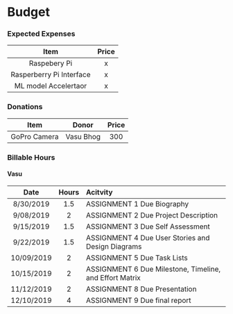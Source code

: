 # Budget

### Expected Expenses
| Item | Price
| :---: |  :---: |
Raspebery Pi | x |
Rasperberry Pi Interface | x |
ML model Accelertaor | x |


### Donations
| Item | Donor | Price
| :---: |  :---: | :---: |
GoPro Camera | Vasu Bhog | 300


### Billable Hours

#### Vasu
Date | Hours | Acitvity |
| :---: |  :---: | :--- |
8/30/2019 | 1.5 | ASSIGNMENT 1 Due Biography |
9/08/2019 | 2 | ASSIGNMENT 2 Due Project Description |
9/15/2019 | 1.5 | ASSIGNMENT 3 Due Self Assessment |
9/22/2019 | 1.5 | ASSIGNMENT 4 Due User Stories and Design Diagrams|
10/09/2019 | 2 | ASSIGNMENT 5 Due Task Lists |
10/15/2019 | 2 | ASSIGNMENT 6 Due Milestone, Timeline, and Effort Matrix |
11/12/2019 | 2 | ASSIGNMENT 8 Due Presentation|
12/10/2019 | 4 | ASSIGNMENT 9 Due final report |

